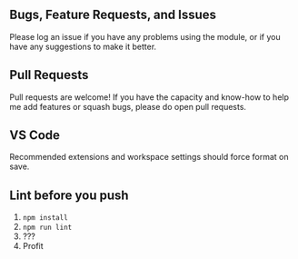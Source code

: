 ## Bugs, Feature Requests, and Issues

Please log an issue if you have any problems using the module, or if you have any suggestions to make it better.

## Pull Requests

Pull requests are welcome! If you have the capacity and know-how to help me add features or squash bugs, please do open pull requests.

## VS Code

Recommended extensions and workspace settings should force format on save.

## Lint before you push

1. `npm install`
2. `npm run lint`
3. ???
4. Profit
